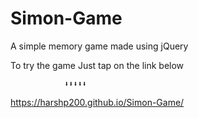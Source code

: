 # Simon-Game
A simple memory game made using jQuery

To try the game Just tap on the link below

                ⬇⬇⬇⬇⬇

https://harshp200.github.io/Simon-Game/
